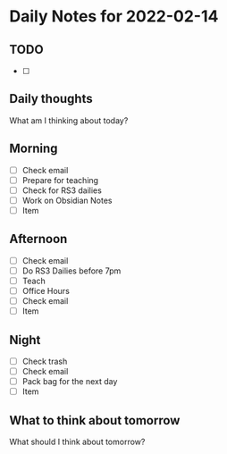 # Daily Notes for 2022-02-14 

## TODO
- [ ]  

## Daily thoughts
What am I thinking about today?
## Morning 
- [ ] Check email
- [ ] Prepare for teaching
- [ ] Check for RS3 dailies
- [ ] Work on Obsidian Notes
- [ ] Item
## Afternoon
- [ ] Check email
- [ ] Do RS3 Dailies before 7pm
- [ ] Teach
- [ ] Office Hours 
- [ ] Check email
- [ ] Item
## Night
- [ ] Check trash
- [ ] Check email
- [ ] Pack bag for the next day
- [ ] Item
## What to think about tomorrow
What should I think about tomorrow?